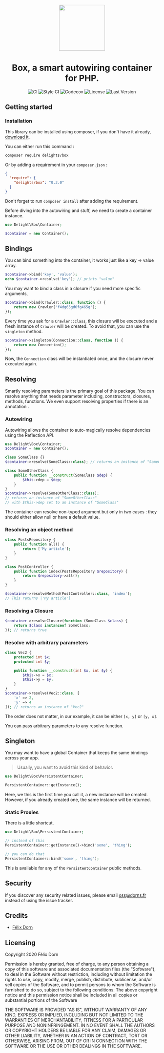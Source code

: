 <p align="center">
    <a href="https://github.com/felixdorn/box">
        <img src="https://res.cloudinary.com/dy3jxhiba/image/upload/v1588493084/logo_rx8y5s.svg" width="150" alt="">
    </a>
    <h1 align="center">
        Box, a smart autowiring container for PHP.
    </h1>
    <p align="center">
        <img src="https://github.com/felixdorn/box/workflows/CI/badge.svg?branch=master" alt="CI" />
        <img src="https://github.styleci.io/repos/260858314/shield?branch=master&style=flat" alt="Style CI" />
        <img alt="Codecov" src="https://img.shields.io/codecov/c/github/felixdorn/box">
        <img src="https://img.shields.io/packagist/l/delights/box" alt="License" />
        <img src="https://img.shields.io/packagist/v/delights/box" alt="Last Version" />
    </p>
</p>

## Getting started

### Installation
This library can be installed using composer, if you don't have it already, [download it](https://getcomposer.org/download).

You can either run this command :
```bash
composer require delights/box
```
Or by adding a requirement in your `composer.json` :
```json
{
  "require": {
    "delights/box": "0.3.0"  
  }
}
```
Don't forget to run `composer install` after adding the requirement.

Before diving into the autowiring and stuff, we need to create a container instance.
```php
use Delight\Box\Container;

$container = new Container();
```

## Bindings
You can bind something into the container, it works just like a key => value array.
```php
$container->bind('key', 'value');
echo $container->resolve('key'); // prints "value"
```

You may want to bind a class in a closure if you need more specific arguments,
```php
$container->bind(Crawler::class, function () {
    return new Crawler('f4dg65gd6fg465g');
});
```
Every time you ask for a `Crawler::class`, this closure will be executed and a fresh instance of `Crawler` will be created.
To avoid that, you can use the `singleton` method.

```php
$container->singleton(Connection::class, function () {
    return new Connection();
});
```
Now, the `Connection` class will be instantiated once, and the closure never executed again. 

## Resolving
Smartly resolving parameters is the primary goal of this package. You can resolve anything that needs parameter including, constructors, closures, methods, functions.
We even support resolving properties if there is an annotation .

### Autowiring
Autowiring allows the container to auto-magically resolve dependencies using the Reflection API.

```php
use Delight\Box\Container;
$container = new Container();

class SomeClass {}
$container->resolve(SomeClass::class); // returns an instance of "SomeClass" 

class SomeOtherClass {
    public function __construct(SomeClass $dep) {
        $this->dep = $dep;
    }
}
$container->resolve(SomeOtherClass::class); 
// returns an instance of "SomeOtherClass"
// with $this->dep set to an instance of "SomeClass"
```

The container can resolve non-typed argument but only in two cases : they should either allow null or have a default value.

### Resolving an object method
```php
class PostsRepository {
    public function all() {
        return ['My article'];    
    }
}

class PostController {
    public function index(PostsRepository $repository) {
        return $repository->all();    
    }
}

$container->resolveMethod(PostController::class, 'index');
// This returns |'My article']
```
### Resolving a Closure
```php
$container->resolveClosure(function (SomeClass $class) {
    return $class instanceof SomeClass;
}); // returns true
```

### Resolve with arbitrary parameters
```php
class Vec2 {
    protected int $x;
    protected int $y;

    public function __construct(int $x, int $y) {
        $this->x = $x;
        $this->y = $y;
    }
}
$container->resolve(Vec2::class, [
    'x' => 2,
    'y' => 4
]); // returns an instance of "Vec2" 
```

The order does not matter, in our example, it can be either `[x, y]` or `[y, x]`.

You can pass arbitrary parameters to any resolve function.

## Singleton
You may want to have a global Container that keeps the same bindings across your app.
> Usually, you want to avoid this kind of behavior.

```php
use Delight\Box\PersistentContainer;

PersistentContainer::getInstance();
```
Here, we this is the first time you call it, a new instance will be created.
However, if you already created one, the same instance will be returned.


### Static Proxies
There is a little shortcut.
```php
use Delight\Box\PersistentContainer;

// instead of this
PersistentContainer::getInstance()->bind('some', 'thing');

// you can do that
PersistentContainer::bind('some', 'thing');

```
This is available for any of the `PersistentContainer` public methods.

## Security 
If you discover any security related issues, please email oss@dorns.fr instead of using the issue tracker.

## Credits
* [Félix Dorn](https://felixdorn.fr)

## Licensing
Copyright 2020 Félix Dorn

Permission is hereby granted, free of charge, to any person obtaining a copy of this software and associated documentation files (the "Software"), to deal in the Software without restriction, including without limitation the rights to use, copy, modify, merge, publish, distribute, sublicense, and/or sell copies of the Software, and to permit persons to whom the Software is furnished to do so, subject to the following conditions:
The above copyright notice and this permission notice shall be included in all copies or substantial portions of the Software

THE SOFTWARE IS PROVIDED "AS IS", WITHOUT WARRANTY OF ANY KIND, EXPRESS OR IMPLIED, INCLUDING BUT NOT LIMITED TO THE WARRANTIES OF MERCHANTABILITY, FITNESS FOR A PARTICULAR PURPOSE AND NONINFRINGEMENT. IN NO EVENT SHALL THE AUTHORS OR COPYRIGHT HOLDERS BE LIABLE FOR ANY CLAIM, DAMAGES OR OTHER LIABILITY, WHETHER IN AN ACTION OF CONTRACT, TORT OR OTHERWISE, ARISING FROM, OUT OF OR IN CONNECTION WITH THE SOFTWARE OR THE USE OR OTHER DEALINGS IN THE SOFTWARE.
